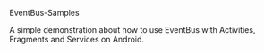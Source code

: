 EventBus-Samples

A simple demonstration about how to use EventBus with Activities, Fragments and Services on Android.